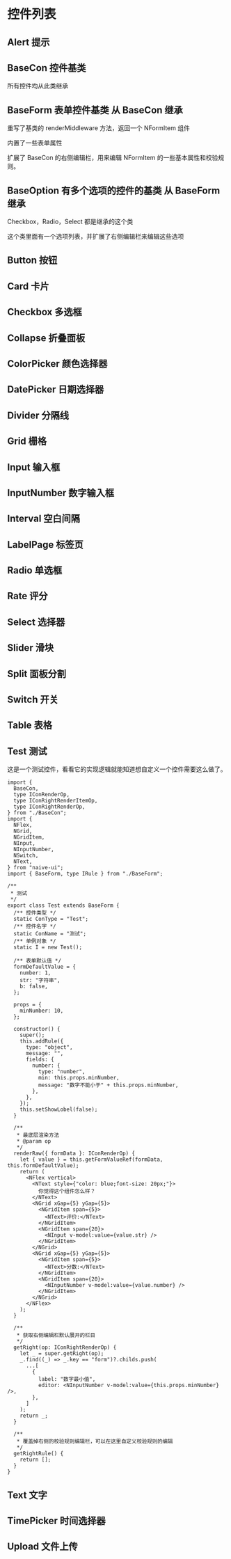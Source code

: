 # 控件列表

## Alert 提示

## BaseCon 控件基类

所有控件均从此类继承

## BaseForm 表单控件基类 从 BaseCon 继承

重写了基类的 renderMiddleware 方法，返回一个 NFormItem 组件

内置了一些表单属性

扩展了 BaseCon 的右侧编辑栏，用来编辑 NFormItem 的一些基本属性和校验规则。

## BaseOption 有多个选项的控件的基类 从 BaseForm 继承

Checkbox，Radio，Select 都是继承的这个类

这个类里面有一个选项列表，并扩展了右侧编辑栏来编辑这些选项

## Button 按钮

## Card 卡片

## Checkbox 多选框

## Collapse 折叠面板

## ColorPicker 颜色选择器

## DatePicker 日期选择器

## Divider 分隔线

## Grid 栅格

## Input 输入框

## InputNumber 数字输入框

## Interval 空白间隔

## LabelPage 标签页

## Radio 单选框

## Rate 评分

## Select 选择器

## Slider 滑块

## Split 面板分割

## Switch 开关

## Table 表格

## Test 测试

这是一个测试控件，看看它的实现逻辑就能知道想自定义一个控件需要这么做了。

```tsx
import {
  BaseCon,
  type IConRenderOp,
  type IConRightRenderItemOp,
  type IConRightRenderOp,
} from "./BaseCon";
import {
  NFlex,
  NGrid,
  NGridItem,
  NInput,
  NInputNumber,
  NSwitch,
  NText,
} from "naive-ui";
import { BaseForm, type IRule } from "./BaseForm";

/**
 * 测试
 */
export class Test extends BaseForm {
  /** 控件类型 */
  static ConType = "Test";
  /** 控件名字 */
  static ConName = "测试";
  /** 单例对象 */
  static I = new Test();

  /** 表单默认值 */
  formDefaultValue = {
    number: 1,
    str: "字符串",
    b: false,
  };

  props = {
    minNumber: 10,
  };

  constructor() {
    super();
    this.addRule({
      type: "object",
      message: "",
      fields: {
        number: {
          type: "number",
          min: this.props.minNumber,
          message: "数字不能小于" + this.props.minNumber,
        },
      },
    });
    this.setShowLobel(false);
  }

  /**
   * 最底层渲染方法
   * @param op
   */
  renderRaw({ formData }: IConRenderOp) {
    let { value } = this.getFormValueRef(formData, this.formDefaultValue);
    return (
      <NFlex vertical>
        <NText style={"color: blue;font-size: 20px;"}>
          你觉得这个组件怎么样？
        </NText>
        <NGrid xGap={5} yGap={5}>
          <NGridItem span={5}>
            <NText>评价:</NText>
          </NGridItem>
          <NGridItem span={20}>
            <NInput v-model:value={value.str} />
          </NGridItem>
        </NGrid>
        <NGrid xGap={5} yGap={5}>
          <NGridItem span={5}>
            <NText>分数:</NText>
          </NGridItem>
          <NGridItem span={20}>
            <NInputNumber v-model:value={value.number} />
          </NGridItem>
        </NGrid>
      </NFlex>
    );
  }

  /**
   * 获取右侧编辑栏默认展开的栏目
   */
  getRight(op: IConRightRenderOp) {
    let _ = super.getRight(op);
    _.find((_) => _.key == "form")?.childs.push(
      ...[
        {
          label: "数字最小值",
          editor: <NInputNumber v-model:value={this.props.minNumber} />,
        },
      ]
    );
    return _;
  }

  /**
   * 覆盖掉右侧的校验规则编辑栏，可以在这里自定义校验规则的编辑
   */
  getRightRule() {
    return [];
  }
}
```

## Text 文字

## TimePicker 时间选择器

## Upload 文件上传

